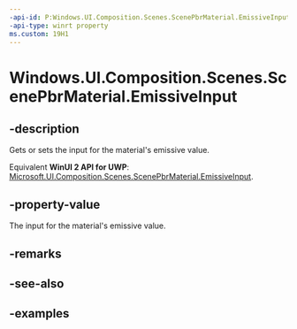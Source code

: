 ```yaml
---
-api-id: P:Windows.UI.Composition.Scenes.ScenePbrMaterial.EmissiveInput
-api-type: winrt property
ms.custom: 19H1
---
```


<!-- Property syntax.
public SceneMaterialInput EmissiveInput { get;  set; }
-->

# Windows.UI.Composition.Scenes.ScenePbrMaterial.EmissiveInput

## -description

Gets or sets the input for the material's emissive value.

Equivalent **WinUI 2 API for UWP**: [Microsoft.UI.Composition.Scenes.ScenePbrMaterial.EmissiveInput](/windows/winui/api/microsoft.ui.composition.scenes.scenepbrmaterial.emissiveinput).

## -property-value

The input for the material's emissive value.

## -remarks

## -see-also

## -examples

